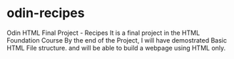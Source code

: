 # odin-recipes
Odin HTML Final Project - Recipes
It is a final project in the HTML Foundation Course
By the end of the Project, I will have demostrated Basic HTML File structure. and will be able to build a webpage using HTML only.